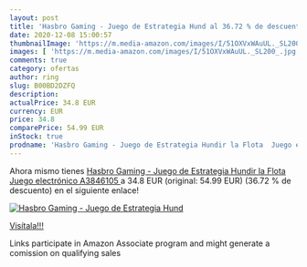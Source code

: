 ```yaml
---
layout: post
title: 'Hasbro Gaming - Juego de Estrategia Hund al 36.72 % de descuento'
date: 2020-12-08 15:00:57
thumbnailImage: 'https://m.media-amazon.com/images/I/51OXVxWAuUL._SL200_.jpg'
images: [ 'https://m.media-amazon.com/images/I/51OXVxWAuUL._SL200_.jpg' ]
comments: true
category: ofertas
author: ring
slug: B00BD2DZFQ
description:
actualPrice: 34.8 EUR
currency: EUR
price: 34.8
comparePrice: 54.99 EUR
inStock: true
prodname: 'Hasbro Gaming - Juego de Estrategia Hundir la Flota  Juego electrónico  A3846105 '
---
```


Ahora mismo tienes [Hasbro Gaming - Juego de Estrategia Hundir la Flota  Juego electrónico  A3846105 ](https://www.amazon.es/dp/B00BD2DZFQ/?tag=tolees-21) a 34.8 EUR (original: 54.99 EUR) (36.72 %  de descuento) en el siguiente enlace!

[![Hasbro Gaming - Juego de Estrategia Hund](https://m.media-amazon.com/images/I/51OXVxWAuUL._SL200_.jpg)](https://www.amazon.es/dp/B00BD2DZFQ/?tag=tolees-21)

[Visítala!!!](https://www.amazon.es/dp/B00BD2DZFQ/?tag=tolees-21)

Links participate in Amazon Associate program and might generate a comission on qualifying sales
